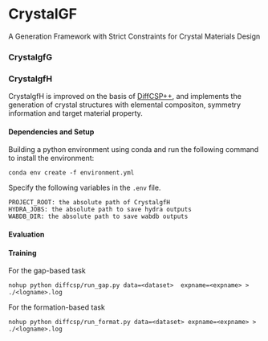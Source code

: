 # CrystalGF
A Generation Framework with Strict Constraints for Crystal Materials Design

### CrystalgfG


### CrystalgfH

CrystalgfH is improved on the basis of [DiffCSP++](https://github.com/jiaor17/DiffCSP-PP), and implements the generation of crystal structures with elemental compositon, symmetry information and target material property.


#### Dependencies and Setup

Building a python environment using conda and run the following command to install the environment:
```
conda env create -f environment.yml
```

Specify the following variables in the `.env` file.

```
PROJECT_ROOT: the absolute path of CrystalgfH
HYDRA_JOBS: the absolute path to save hydra outputs
WABDB_DIR: the absolute path to save wabdb outputs
```
#### Evaluation



#### Training
For the gap-based task
```
nohup python diffcsp/run_gap.py data=<dataset>  expname=<expname> > ./<logname>.log
```
For the formation-based task
```
nohup python diffcsp/run_format.py data=<dataset> expname=<expname> > ./<logname>.log
```




